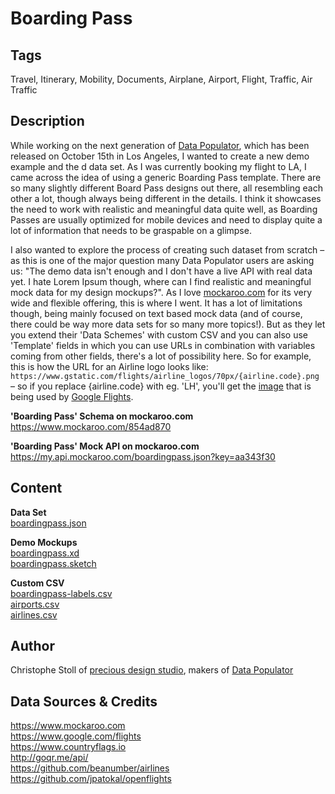 # Boarding Pass

## Tags
Travel, Itinerary, Mobility, Documents, Airplane, Airport, Flight, Traffic, Air Traffic

## Description
While working on the next generation of [Data Populator](http://www.datapopulator.com), which has been released on October 15th in Los Angeles, I wanted to create a new demo example and the d data set. As I was currently booking my flight to LA, I came across the idea of using a generic Boarding Pass template. There are so many slightly different Board Pass designs out there, all resembling each other a lot, though always being different in the details. I think it showcases the need to work with realistic and meaningful data quite well, as Boarding Passes are usually optimized for mobile devices and need to display quite a lot of information that needs to be graspable on a glimpse.

I also wanted to explore the process of creating such dataset from scratch – as this is one of the major question many Data Populator users are asking us: "The demo data isn't enough and I don't have a live API with real data yet. I hate Lorem Ipsum though, where can I find realistic and meaningful mock data for my design mockups?". As I love [mockaroo.com](https://www.mockaroo.com) for its very wide and flexible offering, this is where I went. It has a lot of limitations though, being mainly focused on text based mock data (and of course, there could be way more data sets for so many more topics!). But as they let you extend their 'Data Schemes' with custom CSV and you can also use 'Template' fields in which you can use URLs in combination with variables coming from other fields, there's a lot of possibility here. So for example, this is how the URL for an Airline logo looks like: `https://www.gstatic.com/flights/airline_logos/70px/{airline.code}.png` – so if you replace {airline.code} with eg. 'LH', you'll get the [image](https://www.gstatic.com/flights/airline_logos/70px/LH.png) that is being used by [Google Flights](https://www.google.com/flights).

**'Boarding Pass' Schema on mockaroo.com**  
https://www.mockaroo.com/854ad870

**'Boarding Pass' Mock API on mockaroo.com**  
https://my.api.mockaroo.com/boardingpass.json?key=aa343f30

## Content

**Data Set**  
[boardingpass.json](boardingpass.json)

**Demo Mockups**  
[boardingpass.xd](boardingpass.xd)  
[boardingpass.sketch](boardingpass.sketch)

**Custom CSV**  
[boardingpass-labels.csv](boardingpass-labels.csv)  
[airports.csv](airports.csv)  
[airlines.csv](airlines.csv)

## Author
Christophe Stoll of [precious design studio](http://www.precious-forever.com), makers of [Data Populator](http://www.datapopulator.com)

## Data Sources & Credits
https://www.mockaroo.com  
https://www.google.com/flights  
https://www.countryflags.io  
http://goqr.me/api/  
https://github.com/beanumber/airlines  
https://github.com/jpatokal/openflights
